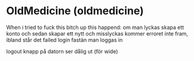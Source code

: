 # OldMedicine (oldmedicine)

When i tried to fuck this bitch up this happend:
om man lyckas skapa ett konto och sedan skapar ett nytt och misslyckas kommer erroret inte fram, ibland står det failed login fastän man loggas in

logout knapp på datorn ser dålig ut (för wide)